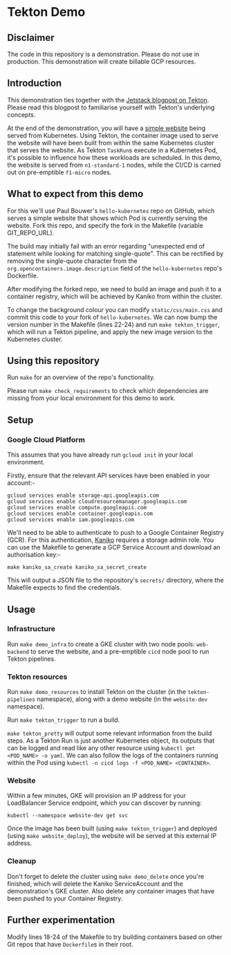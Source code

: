 # Tekton Demo

## Disclaimer

The code in this repository is a demonstration. Please do not use in production. This demonstration will create billable GCP resources.

## Introduction

This demonstration ties together with the [Jetstack blogpost on Tekton](https://blog.jetstack.io/blog/exploring-tekton/). Please read this blogpost to familiarise yourself with Tekton's underlying concepts.

At the end of the demonstration, you will have a [simple website](https://github.com/paulbouwer/hello-kubernetes) being served from Kubernetes. Using Tekton, the container image used to serve the website will have been built from within the same Kubernetes cluster that serves the website. As Tekton `TaskRun`s execute in a Kubernetes Pod, it's possible to influence how these workloads are scheduled. In this demo, the website is served from `n1-standard-1` nodes, while the CI/CD is carried out on pre-emptible `f1-micro` nodes.

## What to expect from this demo

For this we'll use Paul Bouwer's `hello-kubernetes` repo on GitHub, which serves a simple website that shows which Pod is currently serving the website. Fork this repo, and specify the fork in the Makefile (variable GIT_REPO_URL).

The build may initially fail with an error regarding "unexpected end of statement while looking for matching single-quote". This can be rectified by removing the single-quote character from the `org.opencontainers.image.description` field of the `hello-kubernetes` repo's Dockerfile.

After modifying the forked repo, we need to build an image and push it to a container registry, which will be achieved by Kaniko from within the cluster.

To change the background colour you can modify `static/css/main.css` and commit this code to your fork of `hello-kubernetes`. We can now bump the version number in the Makefile (lines 22-24) and run `make tekton_trigger`, which will run a Tekton pipeline, and apply the new image version to the Kubernetes cluster.

## Using this repository

Run `make` for an overview of the repo's functionality.

Please run `make check_requirements` to check which dependencies are missing from your local environment for this demo to work.

## Setup

### Google Cloud Platform

This assumes that you have already run `gcloud init` in your local environment.

Firstly, ensure that the relevant API services have been enabled in your account:-

```shell
gcloud services enable storage-api.googleapis.com
gcloud services enable cloudresourcemanager.googleapis.com
gcloud services enable compute.googleapis.com
gcloud services enable container.googleapis.com
gcloud services enable iam.googleapis.com
```

We'll need to be able to authenticate to push to a Google Container Registry (GCR). For this authentication, [Kaniko](https://github.com/GoogleContainerTools/kaniko) requires a storage admin role. You can use the Makefile to generate a GCP Service Account and download an authorisation key:-

```shell
make kaniko_sa_create kaniko_sa_secret_create
```

This will output a JSON file to the repository's `secrets/` directory, where the Makefile expects to find the credentials.

## Usage

### Infrastructure

Run `make demo_infra` to create a GKE cluster with two node pools: `web-backend` to serve the website, and a pre-emptible `cicd` node pool to run Tekton pipelines.

### Tekton resources

Run `make demo_resources` to install Tekton on the cluster (in the `tekton-pipelines` namespace), along with a demo website (in the `website-dev` namespace).

Run `make tekton_trigger` to run a build.

`make tekton_pretty` will output some relevant information from the build steps. As a Tekton Run is just another Kubernetes object, its outputs that can be logged and read like any other resource using `kubectl get <POD_NAME> -o yaml`. We can also follow the logs of the containers running within the Pod using `kubectl -n cicd logs -f <POD_NAME> <CONTAINER>`.

### Website

Within a few minutes, GKE will provision an IP address for your LoadBalancer Service endpoint, which you can discover by running:

```shell
kubectl --namespace website-dev get svc
```

Once the image has been built (using `make tekton_trigger`) and deployed (using `make website_deploy`), the website will be served at this external IP address.

### Cleanup

Don't forget to delete the cluster using `make demo_delete` once you're finished, which will delete the Kaniko ServiceAccount and the demonstration's GKE cluster. Also delete any container images that have been pushed to your Container Registry.

## Further experimentation

Modify lines 18-24 of the Makefile to try building containers based on other Git repos that have `Dockerfile`s in their root.
